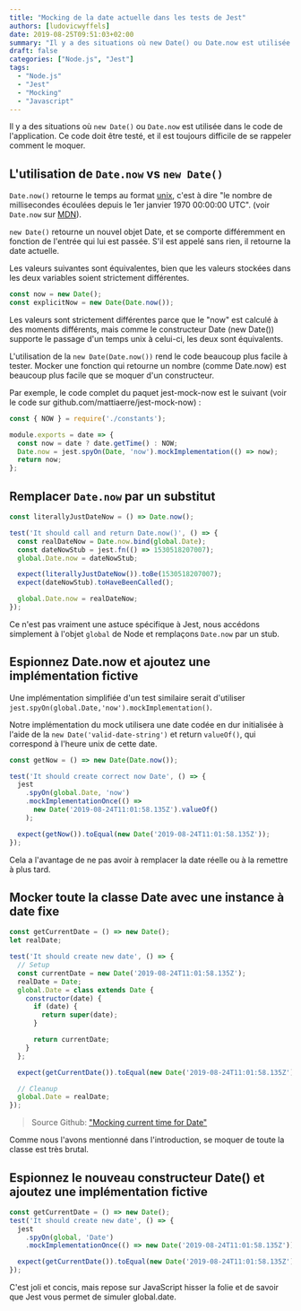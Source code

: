 ```yaml
---
title: "Mocking de la date actuelle dans les tests de Jest"
authors: [ludovicwyffels]
date: 2019-08-25T09:51:03+02:00
summary: "Il y a des situations où new Date() ou Date.now est utilisée dans le code de l’application. Ce code doit être testé, et il est toujours difficile de se rappeler comment le moquer."
draft: false
categories: ["Node.js", "Jest"]
tags:
  - "Node.js"
  - "Jest"
  - "Mocking"
  - "Javascript"
---
```


Il y a des situations où `new Date()` ou `Date.now` est utilisée dans le code de l'application. Ce code doit être testé, et il est toujours difficile de se rappeler comment le moquer.

## L'utilisation de `Date.now` vs `new Date()`

`Date.now()` retourne le temps au format [unix](https://en.wikipedia.org/wiki/Unix_time), c'est à dire "le nombre de millisecondes écoulées depuis le 1er janvier 1970 00:00:00 UTC". (voir `Date.now` sur [MDN](https://developer.mozilla.org/en-US/docs/Web/JavaScript/Reference/Global_Objects/Date/now)).

`new Date()` retourne un nouvel objet Date, et se comporte différemment en fonction de l'entrée qui lui est passée. S'il est appelé sans rien, il retourne la date actuelle.

Les valeurs suivantes sont équivalentes, bien que les valeurs stockées dans les deux variables soient strictement différentes.

```js
const now = new Date();
const explicitNow = new Date(Date.now());
```

Les valeurs sont strictement différentes parce que le "now" est calculé à des moments différents, mais comme le constructeur Date (new Date()) supporte le passage d'un temps unix à celui-ci, les deux sont équivalents.

L'utilisation de la `new Date(Date.now())` rend le code beaucoup plus facile à tester. Mocker une fonction qui retourne un nombre (comme Date.now) est beaucoup plus facile que se moquer d'un constructeur.

Par exemple, le code complet du paquet jest-mock-now est le suivant (voir le code sur github.com/mattiaerre/jest-mock-now) :

```js
const { NOW } = require('./constants');

module.exports = date => {
  const now = date ? date.getTime() : NOW;
  Date.now = jest.spyOn(Date, 'now').mockImplementation(() => now);
  return now;
};
```

## Remplacer `Date.now` par un substitut

```js
const literallyJustDateNow = () => Date.now();

test('It should call and return Date.now()', () => {
  const realDateNow = Date.now.bind(global.Date);
  const dateNowStub = jest.fn(() => 1530518207007);
  global.Date.now = dateNowStub;

  expect(literallyJustDateNow()).toBe(1530518207007);
  expect(dateNowStub).toHaveBeenCalled();

  global.Date.now = realDateNow;
});
```

Ce n'est pas vraiment une astuce spécifique à Jest, nous accédons simplement à l'objet `global` de Node et remplaçons `Date.now` par un stub.

## Espionnez Date.now et ajoutez une implémentation fictive

Une implémentation simplifiée d'un test similaire serait d'utiliser `jest.spyOn(global.Date,'now').mockImplementation()`.

Notre implémentation du mock utilisera une date codée en dur initialisée à l'aide de la `new Date('valid-date-string')` et return `valueOf()`, qui correspond à l'heure unix de cette date.

```js
const getNow = () => new Date(Date.now());

test('It should create correct now Date', () => {
  jest
    .spyOn(global.Date, 'now')
    .mockImplementationOnce(() =>
      new Date('2019-08-24T11:01:58.135Z').valueOf()
    );

  expect(getNow()).toEqual(new Date('2019-08-24T11:01:58.135Z'));
});
```

Cela a l'avantage de ne pas avoir à remplacer la date réelle ou à la remettre à plus tard.

## Mocker toute la classe Date avec une instance à date fixe

```js
const getCurrentDate = () => new Date();
let realDate;

test('It should create new date', () => {
  // Setup
  const currentDate = new Date('2019-08-24T11:01:58.135Z');
  realDate = Date;
  global.Date = class extends Date {
    constructor(date) {
      if (date) {
        return super(date);
      }

      return currentDate;
    }
  };

  expect(getCurrentDate()).toEqual(new Date('2019-08-24T11:01:58.135Z'));

  // Cleanup
  global.Date = realDate;
});
```

> Source Github: ["Mocking current time for Date"](https://github.com/facebook/jest/issues/2234#issuecomment-445867096)

Comme nous l'avons mentionné dans l'introduction, se moquer de toute la classe est très brutal.

## Espionnez le nouveau constructeur Date() et ajoutez une implémentation fictive

```js
const getCurrentDate = () => new Date();
test('It should create new date', () => {
  jest
    .spyOn(global, 'Date')
    .mockImplementationOnce(() => new Date('2019-08-24T11:01:58.135Z'));

  expect(getCurrentDate()).toEqual(new Date('2019-08-24T11:01:58.135Z'));
});
```

C'est joli et concis, mais repose sur JavaScript hisser la folie et de savoir que Jest vous permet de simuler global.date.
